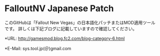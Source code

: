 # FalloutNV Japanese Patch 
  このGitHubは「Fallout New Vegas」の日本語化パッチまたはMOD適用ツールです。
  詳しくは下記ブログに記載していますので確認してください。
  
  *URL:
  http://gamesmod.blog.fc2.com/blog-category-6.html
  
  *E-Mail:
  sys.tool.jp(＠)gmail.com
